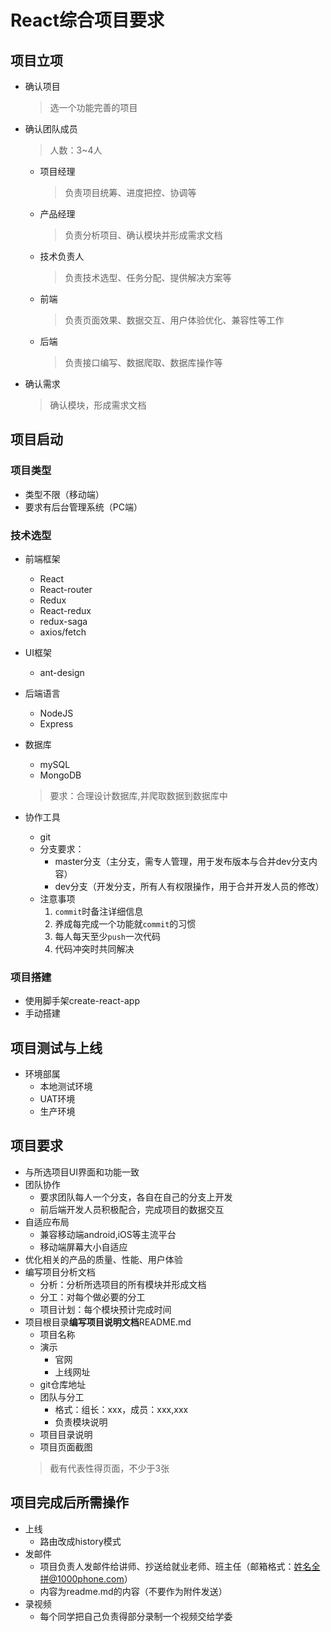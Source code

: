 # React综合项目要求

## 项目立项
* 确认项目
    > 选一个功能完善的项目
* 确认团队成员
    > 人数：3~4人
    * 项目经理
        > 负责项目统筹、进度把控、协调等
    * 产品经理
        > 负责分析项目、确认模块并形成需求文档
    * 技术负责人
        > 负责技术选型、任务分配、提供解决方案等
    * 前端
        > 负责页面效果、数据交互、用户体验优化、兼容性等工作
    * 后端
        > 负责接口编写、数据爬取、数据库操作等
* 确认需求
    > 确认模块，形成需求文档


## 项目启动

### 项目类型
* 类型不限（移动端）
* 要求有后台管理系统（PC端）

### 技术选型
* 前端框架
    * React
    * React-router
    * Redux
    * React-redux
    * redux-saga
    * axios/fetch
* UI框架
    * ant-design
    
* 后端语言
    * NodeJS
    * Express

* 数据库
    * mySQL
    * MongoDB

    >要求：合理设计数据库,并爬取数据到数据库中


* 协作工具
    * git
    * 分支要求：
        * master分支（主分支，需专人管理，用于发布版本与合并dev分支内容）
        * dev分支（开发分支，所有人有权限操作，用于合并开发人员的修改）
    * 注意事项
        1. `commit`时备注详细信息
        2. 养成每完成一个功能就`commit`的习惯
        3. 每人每天至少`push`一次代码
        4. 代码冲突时共同解决


### 项目搭建
* 使用脚手架create-react-app
* 手动搭建


## 项目测试与上线
* 环境部属
    * 本地测试环境
    * UAT环境
    * 生产环境


## 项目要求

* 与所选项目UI界面和功能一致
* 团队协作
    * 要求团队每人一个分支，各自在自己的分支上开发
    * 前后端开发人员积极配合，完成项目的数据交互
* 自适应布局
    * 兼容移动端android,iOS等主流平台
    * 移动端屏幕大小自适应
* 优化相关的产品的质量、性能、用户体验
* 编写项目分析文档
    * 分析：分析所选项目的所有模块并形成文档
    * 分工：对每个做必要的分工
    * 项目计划：每个模块预计完成时间
* 项目根目录**编写项目说明文档**README.md
    * 项目名称
    * 演示
        * 官网
        * 上线网址
    * git仓库地址
    * 团队与分工
        * 格式：组长：xxx，成员：xxx,xxx
        * 负责模块说明
    * 项目目录说明
    * 项目页面截图
    >截有代表性得页面，不少于3张

## 项目完成后所需操作
* 上线
    * 路由改成history模式
* 发邮件
    * 项目负责人发邮件给讲师、抄送给就业老师、班主任（邮箱格式：姓名全拼@1000phone.com）
    * 内容为readme.md的内容（不要作为附件发送）
* 录视频
    * 每个同学把自己负责得部分录制一个视频交给学委

